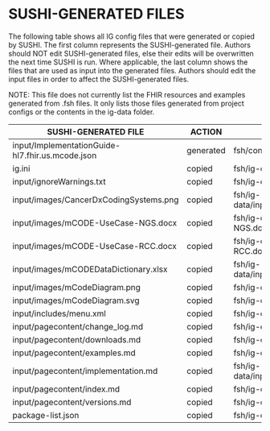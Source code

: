 # SUSHI-GENERATED FILES #

The following table shows all IG config files that were generated or copied by SUSHI.  The first column
represents the SUSHI-generated file. Authors should NOT edit SUSHI-generated files, else their edits will
be overwritten the next time SUSHI is run. Where applicable, the last column shows the files that are used
as input into the generated files. Authors should edit the input files in order to affect the SUSHI-generated
files.

NOTE: This file does not currently list the FHIR resources and examples generated from .fsh files. It only
lists those files generated from project configs or the contents in the ig-data folder.

| SUSHI-GENERATED FILE                             | ACTION    | INPUT FILE(S)                                      |
| ------------------------------------------------ | --------- | -------------------------------------------------- |
| input/ImplementationGuide-hl7.fhir.us.mcode.json | generated | fsh/config.yaml, {all input resources and pages}   |
| ig.ini                                           | copied    | fsh/ig-data/ig.ini                                 |
| input/ignoreWarnings.txt                         | copied    | fsh/ig-data/input/ignoreWarnings.txt               |
| input/images/CancerDxCodingSystems.png           | copied    | fsh/ig-data/input/images/CancerDxCodingSystems.png |
| input/images/mCODE-UseCase-NGS.docx              | copied    | fsh/ig-data/input/images/mCODE-UseCase-NGS.docx    |
| input/images/mCODE-UseCase-RCC.docx              | copied    | fsh/ig-data/input/images/mCODE-UseCase-RCC.docx    |
| input/images/mCODEDataDictionary.xlsx            | copied    | fsh/ig-data/input/images/mCODEDataDictionary.xlsx  |
| input/images/mCodeDiagram.png                    | copied    | fsh/ig-data/input/images/mCodeDiagram.png          |
| input/images/mCodeDiagram.svg                    | copied    | fsh/ig-data/input/images/mCodeDiagram.svg          |
| input/includes/menu.xml                          | copied    | fsh/ig-data/input/includes/menu.xml                |
| input/pagecontent/change_log.md                  | copied    | fsh/ig-data/input/pagecontent/3_change_log.md      |
| input/pagecontent/downloads.md                   | copied    | fsh/ig-data/input/pagecontent/4_downloads.md       |
| input/pagecontent/examples.md                    | copied    | fsh/ig-data/input/pagecontent/2_examples.md        |
| input/pagecontent/implementation.md              | copied    | fsh/ig-data/input/pagecontent/1_implementation.md  |
| input/pagecontent/index.md                       | copied    | fsh/ig-data/input/pagecontent/index.md             |
| input/pagecontent/versions.md                    | copied    | fsh/ig-data/input/pagecontent/5_versions.md        |
| package-list.json                                | copied    | fsh/ig-data/package-list.json                      |